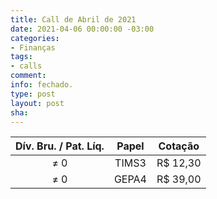 ```yaml
---
title: Call de Abril de 2021
date: 2021-04-06 00:00:00 -03:00
categories:
- Finanças
tags:
- calls
comment: 
info: fechado.
type: post
layout: post
sha: 
---
```


| **Dív. Bru. / Pat. Líq.** | **Papel** | **Cotação** |
|:-------------------------:|:---------:|:-----------:|
| ≠ 0                       | TIMS3     | R$ 12,30     |
| ≠ 0                       | GEPA4     | R$ 39,00     |
